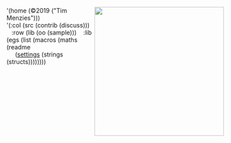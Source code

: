 <img align=right 
     width=300
     src="http://bilfp.wdfiles.com/local--files/common-lisp/common-lisp-logo.png">
'(home (©2019 ("Tim Menzies"))) <br>
'(:col (src (contrib (discuss)))<br>
&nbsp;&nbsp; :row (lib (oo (sample)))
&nbsp;&nbsp;  :lib (egs (list (macros (maths (readme <br>
&nbsp;&nbsp;&nbsp;&nbsp;  ([settings](/lib/settings) (strings (structs))))))))
<br clear=all>


